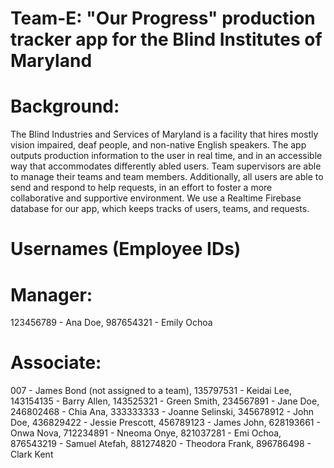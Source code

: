 # Team-E: "Our Progress" production tracker app for the Blind Institutes of Maryland
# Background:
The Blind Industries and Services of Maryland is a facility that hires mostly vision impaired, deaf
people, and non-native English speakers. The app outputs production information to the user in real
time, and in an accessible way that accommodates differently abled users.
Team supervisors are able to manage their teams and team members. Additionally, all users are able 
to send and respond to help requests, in an effort to foster a more collaborative and supportive 
environment.
We use a Realtime Firebase database for our app, which keeps tracks of users, teams, and requests.

# Usernames (Employee IDs)
# Manager: 
123456789 - Ana Doe, 987654321 - Emily Ochoa

# Associate:
007 - James Bond (not assigned to a team), 135797531 - Keidai Lee, 143154135 - Barry Allen,
143525321 - Green Smith, 234567891 - Jane Doe, 246802468 - Chia Ana, 333333333 - Joanne Selinski,
345678912 - John Doe, 436829422 - Jessie Prescott, 456789123 - James John, 628193661 - Onwa Nova,
712234891 - Nneoma Onye, 821037281 - Emi Ochoa, 876543219 - Samuel Atefah,
881274820 - Theodora Frank, 896786498 - Clark Kent


